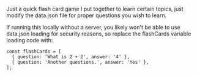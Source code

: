 Just a quick flash card game I put together to learn certain topics, just modify the data.json file for proper questions you wish to learn.

If running this locally without a server, you likely won't be able to use data.json loading for security reasons, so replace the flashCards variable loading code with:

```
const flashCards = [
  { question: 'What is 2 + 2', answer: '4' },
  { question: 'Another questions.', answer: 'Yes' },
];
```
